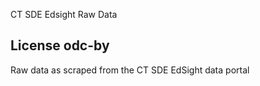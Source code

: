 CT SDE Edsight Raw Data

## License odc-by

Raw data as scraped from the CT SDE EdSight data portal
